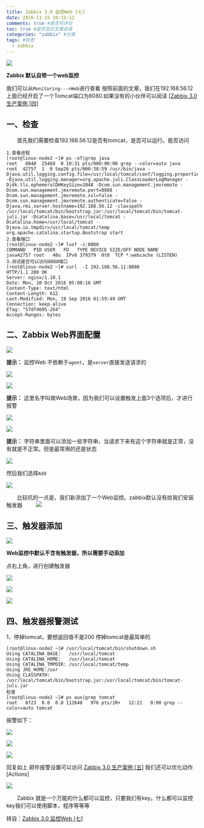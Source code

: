 ```yaml
---
title: Zabbix 3.0 监控Web [七]
date: 2016-11-15 10:15:12
comments: true #是否可评论 
toc: true #是否显示文章目录
categories: "zabbix" #分类 
tags: #标签 
  - zabbix
---
```


![](https://i.imgur.com/8NOSdbF.png)

<!--more-->

**Zabbix 默认自带一个web监控** 

我们可以从`Monitoring--->Web`进行查看 
按照前面的文章，我们在192.168.56.12上面已经开启了一个Tomcat端口为8080.如果没有的小伙伴可以阅读 [[Zabbix 3.0 生产案例 [四]](http://static.zybuluo.com/abcdocker/xbxipyrxiqyojw28gcxzvjw2/1.png)

## 一、检查
　　首先我们需要检查192.168.56.12是否有tomcat，是否可以运行。能否访问

    1.查看进程
    [root@linux-node2 ~]# ps -ef|grep java
    root   8048  25468  0 10:31 pts/000:00:00 grep --color=auto java
    root  42757  1  0 Sep26 pts/000:38:59 /usr/bin/java -Djava.util.logging.config.file=/usr/local/tomcat/conf/logging.properties -Djava.util.logging.manager=org.apache.juli.ClassLoaderLogManager -Djdk.tls.ephemeralDHKeySize=2048 -Dcom.sun.management.jmxremote -Dcom.sun.management.jmxremote.port=8888 -Dcom.sun.management.jmxremote.ssl=false -Dcom.sun.management.jmxremote.authenticate=false -Djava.rmi.server.hostname=192.168.56.12 -classpath /usr/local/tomcat/bin/bootstrap.jar:/usr/local/tomcat/bin/tomcat-juli.jar -Dcatalina.base=/usr/local/tomcat -Dcatalina.home=/usr/local/tomcat -Djava.io.tmpdir=/usr/local/tomcat/temp org.apache.catalina.startup.Bootstrap start
    2.查看端口
    [root@linux-node2 ~]# lsof -i:8080
    COMMAND   PID USER   FD   TYPE DEVICE SIZE/OFF NODE NAME
    java42757 root   48u  IPv6 379379  0t0  TCP *:webcache (LISTEN)
    3.测试是否可以访问8080端口
    [root@linux-node2 ~]# curl  -I 192.168.56.11:8080
    HTTP/1.1 200 OK
    Server: nginx/1.10.1
    Date: Mon, 10 Oct 2016 05:08:18 GMT
    Content-Type: text/html
    Content-Length: 612
    Last-Modified: Mon, 19 Sep 2016 01:59:49 GMT
    Connection: keep-alive
    ETag: "57df4695-264"
    Accept-Ranges: bytes

## 二、Zabbix Web界面配置

![](https://i.imgur.com/k3t9DCK.png)

**提示：** 监控Web 不依赖于`agent`，是`server`直接发送请求的

![](https://i.imgur.com/djYf00S.png)

![](https://i.imgur.com/iXJ3j6I.png)

**提示：** 这里名字叫做Web场景，因为我们可以设置触发上面3个选项后，才进行报警

![](https://i.imgur.com/xVZT1p6.png)

![](https://i.imgur.com/FccOix1.png)

**提示：** 字符串里面可以添加一些字符串，当请求下来有这个字符串就是正常，没有就是不正常。但是最常用的还是状态

![](https://i.imgur.com/4Z6dLne.png)

然后我们选择`Add`

![](https://i.imgur.com/M4ZZ7Ws.png)

　　比较坑的一点是，我们新添加了一个Web监控。zabbix默认没有给我们安装触发器 
　　 
![](https://i.imgur.com/3D4Q3WS.png)

## 三、触发器添加
![](https://i.imgur.com/EPTz5vx.png)

**Web监控中默认不含有触发器，所以需要手动添加** 

点右上角，进行创建触发器 

![](https://i.imgur.com/XWW8TRK.png)

![](https://i.imgur.com/zGY9S93.png)

![](https://i.imgur.com/fMhFbmK.png)

## 四、触发器报警测试

1、停掉tomcat，要想返回值不是200 停掉tomcat是最简单的

    [root@linux-node2 ~]# /usr/local/tomcat/bin/shutdown.sh 
    Using CATALINA_BASE:   /usr/local/tomcat
    Using CATALINA_HOME:   /usr/local/tomcat
    Using CATALINA_TMPDIR: /usr/local/tomcat/temp
    Using JRE_HOME:/usr
    Using CLASSPATH:   /usr/local/tomcat/bin/bootstrap.jar:/usr/local/tomcat/bin/tomcat-juli.jar
    检查
    [root@linux-node2 ~]# ps aux|grep tomcat
    root   8723  0.0  0.0 112648   976 pts/1R+   12:21   0:00 grep --color=auto tomcat

报警如下： 

![](https://i.imgur.com/ji62dXY.png)

![](https://i.imgur.com/YvAIT7B.png)

![](https://i.imgur.com/k2ucRXV.png)

回复如上 
邮件报警设置可以访问 [Zabbix 3.0 生产案例 [五]](https://www.abcdocker.com/wp-content/themes/begin/inc/go.php?url=http://www.abcdocker.com/abcdocker/1496) 
我们还可以优化动作[Actions] 

![](https://i.imgur.com/XHyfWtp.png)

　　Zabbix 就是一个万能的什么都可以监控，只要我们有key。什么都可以监控 
key我们可以使用脚本，程序等等等 

转自：[Zabbix 3.0 监控Web [七]](https://www.abcdocker.com/abcdocker/1501)